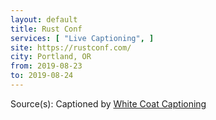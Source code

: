 ```yaml
---
layout: default
title: Rust Conf
services: [ "Live Captioning", ]
site: https://rustconf.com/
city: Portland, OR
from: 2019-08-23
to: 2019-08-24
---
```


Source(s): Captioned by [White Coat Captioning](http://www.whitecoatcaptioning.com/)
